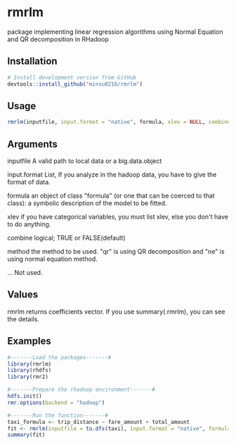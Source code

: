 # rmrlm
package implementing linear regression algorithms using Normal Equation and QR decomposition in RHadoop

## Installation
``` r
# Install development version from GitHub
devtools::install_github("minsu0216/rmrlm")
```

## Usage
``` r
rmrlm(inputfile, input.format = "native", formula, xlev = NULL, combine = FALSE, method = "qr")
```

## Arguments
inputfile A valid path to local data or a big.data.object

input.format  List, If you analyze in the hadoop data, you have to give the format of data.

formula an object of class "formula" (or one that can be coerced to that class): a symbolic description of the model to be fitted.

xlev  if you have categorical variables, you must list xlev, else you don't have to do anything.

combine logical; TRUE or FALSE(default)

method  the method to be used. "qr" is using QR decomposition and "ne" is using normal equation method.

... Not used.

## Values
rmrlm returns coefficients vector. If you use summary(.rmrlm), you can see the details.

## Examples
``` r
#-------Load the packages-------#
library(rmrlm)
library(rhdfs)
library(rmr2)

#-------Prepare the rhadoop environment-------#
hdfs.init()
rmr.options(backend = "hadoop")

#-------Run the function-------#
taxi_formula <- trip_distance ~ fare_amount + total_amount
fit <- rmrlm(inputfile = to.dfs(taxi), input.format = "native", formula = taxi_formula)
summary(fit)
```
